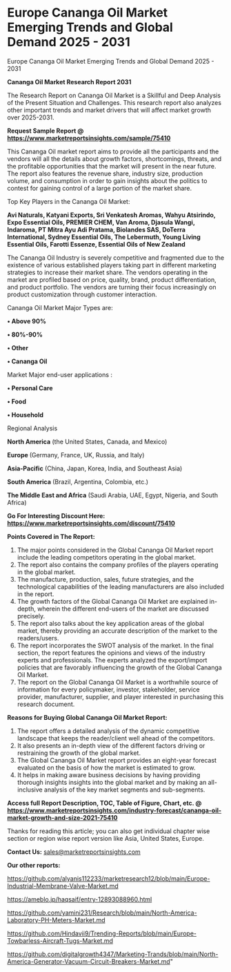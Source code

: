 # Europe Cananga Oil Market Emerging Trends and Global Demand 2025 - 2031
Europe Cananga Oil Market Emerging Trends and Global Demand 2025 - 2031

<strong>Cananga Oil Market Research Report 2031</strong>

The Research Report on Cananga Oil Market is a Skillful and Deep Analysis of the Present Situation and Challenges. This research report also analyzes other important trends and market drivers that will affect market growth over 2025-2031.

<strong>Request Sample Report @ <a href=https://www.marketreportsinsights.com/sample/75410>https://www.marketreportsinsights.com/sample/75410</a></strong>

This Cananga Oil market report aims to provide all the participants and the vendors will all the details about growth factors, shortcomings, threats, and the profitable opportunities that the market will present in the near future. The report also features the revenue share, industry size, production volume, and consumption in order to gain insights about the politics to contest for gaining control of a large portion of the market share.

Top Key Players in the Cananga Oil Market:

<strong>Avi Naturals, Katyani Exports, Sri Venkatesh Aromas, Wahyu Atsirindo, Expo Essential Oils, PREMIER CHEM, Van Aroma, Djasula Wangi, Indaroma, PT Mitra Ayu Adi Pratama, Biolandes SAS, DoTerra International, Sydney Essential Oils, The Lebermuth, Young Living Essential Oils, Farotti Essenze, Essential Oils of New Zealand</strong>

The Cananga Oil Industry is severely competitive and fragmented due to the existence of various established players taking part in different marketing strategies to increase their market share. The vendors operating in the market are profiled based on price, quality, brand, product differentiation, and product portfolio. The vendors are turning their focus increasingly on product customization through customer interaction.

Cananga Oil Market Major Types are:

<strong>• Above 90%

• 80%-90%

• Other

• Cananga Oil</strong>

Market Major end-user applications :

<strong>• Personal Care

• Food

• Household</strong>

Regional Analysis

</u><strong><b>North America</b></strong> (the United States, Canada, and Mexico)

<strong><b>Europe </b></strong>(Germany, France, UK, Russia, and Italy)

<strong><b>Asia-Pacific</b></strong> (China, Japan, Korea, India, and Southeast Asia)

<strong><b>South America</b></strong> (Brazil, Argentina, Colombia, etc.)

<strong><b>The Middle East and Africa</b></strong> (Saudi Arabia, UAE, Egypt, Nigeria, and South Africa)

<strong>Go For Interesting Discount Here: <a href=https://www.marketreportsinsights.com/discount/75410>https://www.marketreportsinsights.com/discount/75410</a></strong>

<strong>Points Covered in The Report:</strong>
<ol>
  <li>The major points considered in the Global Cananga Oil Market report include the leading competitors operating in the global market.</li>
  <li>The report also contains the company profiles of the players operating in the global market.</li>
  <li>The manufacture, production, sales, future strategies, and the technological capabilities of the leading manufacturers are also included in the report.</li>
  <li>The growth factors of the Global Cananga Oil Market are explained in-depth, wherein the different end-users of the market are discussed precisely.</li>
  <li>The report also talks about the key application areas of the global market, thereby providing an accurate description of the market to the readers/users.</li>
  <li>The report incorporates the SWOT analysis of the market. In the final section, the report features the opinions and views of the industry experts and professionals. The experts analyzed the export/import policies that are favorably influencing the growth of the Global Cananga Oil Market.</li>
  <li>The report on the Global Cananga Oil Market is a worthwhile source of information for every policymaker, investor, stakeholder, service provider, manufacturer, supplier, and player interested in purchasing this research document.</li>
</ol>
<strong>Reasons for Buying Global Cananga Oil Market Report:</strong>

<ol>
  <li>The report offers a detailed analysis of the dynamic competitive landscape that keeps the reader/client well ahead of the competitors.</li>
  <li>It also presents an in-depth view of the different factors driving or restraining the growth of the global market.</li>
  <li>The Global Cananga Oil Market report provides an eight-year forecast evaluated on the basis of how the market is estimated to grow.</li>
  <li>It helps in making aware business decisions by having providing thorough insights insights into the global market and by making an all-inclusive analysis of the key market segments and sub-segments.</li>
</ol>
<strong>Access full Report Description, TOC, Table of Figure, Chart, etc. @ <a href=https://www.marketreportsinsights.com/industry-forecast/cananga-oil-market-growth-and-size-2021-75410>https://www.marketreportsinsights.com/industry-forecast/cananga-oil-market-growth-and-size-2021-75410</a></strong>


Thanks for reading this article; you can also get individual chapter wise section or region wise report version like Asia, United States, Europe.

<strong>Contact Us:</strong>
sales@marketreportsinsights.com

<strong>Our other reports:</strong>

<a href=https://github.com/alyanis112233/marketresearch12/blob/main/Europe-Industrial-Membrane-Valve-Market.md>https://github.com/alyanis112233/marketresearch12/blob/main/Europe-Industrial-Membrane-Valve-Market.md</a>

<a href=https://ameblo.jp/haqsaif/entry-12893088960.html>https://ameblo.jp/haqsaif/entry-12893088960.html</a>

<a href=https://github.com/yamini231/Research/blob/main/North-America-Laboratory-PH-Meters-Market.md>https://github.com/yamini231/Research/blob/main/North-America-Laboratory-PH-Meters-Market.md</a>

<a href=https://github.com/Hindavii9/Trending-Reports/blob/main/Europe-Towbarless-Aircraft-Tugs-Market.md>https://github.com/Hindavii9/Trending-Reports/blob/main/Europe-Towbarless-Aircraft-Tugs-Market.md</a>

<a href=https://github.com/digitalgrowth4347/Marketing-Trands/blob/main/North-America-Generator-Vacuum-Circuit-Breakers-Market.md>https://github.com/digitalgrowth4347/Marketing-Trands/blob/main/North-America-Generator-Vacuum-Circuit-Breakers-Market.md</a>"
